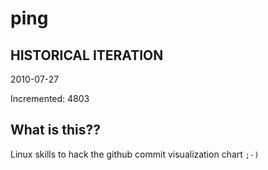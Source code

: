 # ping

## HISTORICAL ITERATION
2010-07-27

Incremented: 4803

## What is this?? 
Linux skills to hack the github commit visualization chart `;-)`

